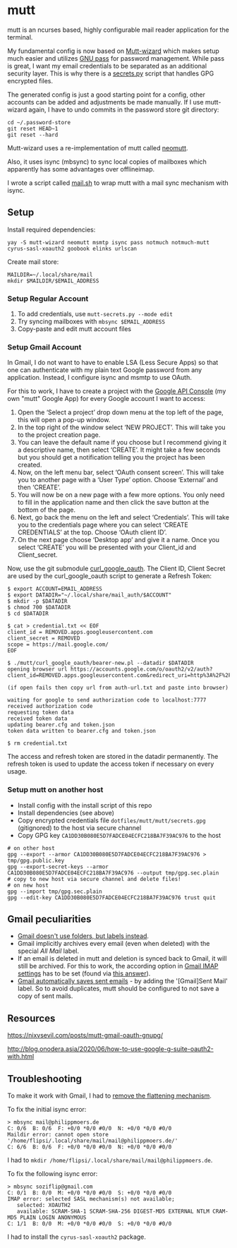 mutt
====

mutt is an ncurses based, highly configurable mail reader application for the terminal.

My fundamental config is now based on [Mutt-wizard](https://github.com/LukeSmithxyz/mutt-wizard)
which makes setup much easier and utilizes [GNU pass](https://www.passwordstore.org) for password
management. While pass is great, I want my email credentials to be separated as an additional
security layer. This is why there is a [secrets.py](./secrets.py) script that handles GPG encrypted
files.

The generated config is just a good starting point for a config, other accounts can be added and
adjustments be made manually. If I use mutt-wizard again, I have to undo commits in the password
store git directory:
```
cd ~/.password-store
git reset HEAD~1
git reset --hard
```

Mutt-wizard uses a re-implementation of mutt called [neomutt](https://neomutt.org).

Also, it uses isync (mbsync) to sync local copies of mailboxes which apparently has some advantages
over offlineimap.

I wrote a script called [mail.sh](./mail.sh) to wrap mutt with a mail sync mechanism with isync.


## Setup

Install required dependencies:
```
yay -S mutt-wizard neomutt msmtp isync pass notmuch notmuch-mutt cyrus-sasl-xoauth2 goobook elinks urlscan
```
Create mail store:
```
MAILDIR=~/.local/share/mail
mkdir $MAILDIR/$EMAIL_ADDRESS
```
### Setup Regular Account

1. To add credentials, use `mutt-secrets.py --mode edit`
1. Try syncing mailboxes with `mbsync $EMAIL_ADDRESS`
1. Copy-paste and edit mutt account files


### Setup Gmail Account

In Gmail, I do not want to have to enable LSA (Less Secure Apps) so that one can authenticate with
my plain text Google password from any application. Instead, I configure isync and msmtp to use
OAuth.

For this to work, I have to create a project with the [Google API Console](https://console.developers.google.com/)
(my own "mutt" Google App) for every Google account I want to access:
1. Open the ‘Select a project’ drop down menu at the top left of the page, this will open a pop-up window.
1. In the top right of the window select ‘NEW PROJECT’. This will take you to the project creation page.
1. You can leave the default name if you choose but I recommend giving it a descriptive name, then select ‘CREATE’. It might take a few seconds but you should get a notification telling you the project has been created.
1. Now, on the left menu bar, select ‘OAuth consent screen’. This will take you to another page with a ‘User Type’ option. Choose ‘External’ and then ‘CREATE’.
1. You will now be on a new page with a few more options. You only need to fill in the application name and then click the save button at the bottom of the page.
1. Next, go back the menu on the left and select ‘Credentials’. This will take you to the credentials page where you can select ‘CREATE CREDENTIALS’ at the top. Choose ‘OAuth client ID’.
1. On the next page choose ‘Desktop app’ and give it a name. Once you select ‘CREATE’ you will be presented with your Client_id and Client_secret.

Now, use the git submodule [curl_google_oauth](https://github.com/jay/curl_google_oauth).
The Client ID, Client Secret are used by the curl_google_oauth script to generate a Refresh Token:
```
$ export ACCOUNT=EMAIL_ADDRESS
$ export DATADIR="~/.local/share/mail_auth/$ACCOUNT"
$ mkdir -p $DATADIR
$ chmod 700 $DATADIR
$ cd $DATADIR

$ cat > credential.txt << EOF
client_id = REMOVED.apps.googleusercontent.com
client_secret = REMOVED
scope = https://mail.google.com/
EOF

$ ./mutt/curl_google_oauth/bearer-new.pl --datadir $DATADIR
opening browser url https://accounts.google.com/o/oauth2/v2/auth?client_id=REMOVED.apps.googleusercontent.com&redirect_uri=http%3A%2F%2Flocalhost%3A7777&scope=https%3A%2F%2Fmail.google.com%2F&response_type=code&access_type=offline

(if open fails then copy url from auth-url.txt and paste into browser)

waiting for google to send authorization code to localhost:7777
received authorization code
requesting token data
received token data
updating bearer.cfg and token.json
token data written to bearer.cfg and token.json

$ rm credential.txt
```
The access and refresh token are stored in the datadir permanently.
The refresh token is used to update the access token if necessary on every usage.


### Setup mutt on another host

* Install config with the install script of this repo
* Install dependencies (see above)
* Copy encrypted credentials file `dotfiles/mutt/mutt/secrets.gpg` (gitignored) to the host via secure channel
* Copy GPG key `CA1DD30B080E5D7FADCE04ECFC218BA7F39AC976` to the host
```
# on other host
gpg --export --armor CA1DD30B080E5D7FADCE04ECFC218BA7F39AC976 > tmp/gpg.public.key
gpg --export-secret-keys --armor CA1DD30B080E5D7FADCE04ECFC218BA7F39AC976 --output tmp/gpg.sec.plain
# copy to new host via secure channel and delete files!
# on new host
gpg --import tmp/gpg.sec.plain
gpg --edit-key CA1DD30B080E5D7FADCE04ECFC218BA7F39AC976 trust quit
```


## Gmail peculiarities

* [Gmail doesn't use folders, but labels instead](https://blogs-on-gmail.blogspot.com/2019/02/howgmailstores.html).
* Gmail implicitly archives every email (even when deleted) with the special *All Mail* label.
* If an email is deleted in mutt and deletion is synced back to Gmail, it will still be archived.
  For this to work, the according option in [Gmail IMAP settings](https://mail.google.com/mail/u/0/?tab=cm#settings/fwdandpop) has to be set (found via [this answer](https://superuser.com/a/1542298/431697)).
* [Gmail automatically saves sent emails](https://linuxconfig.org/how-to-install-configure-and-use-mutt-with-a-gmail-account-on-linux) - by adding the '[Gmail]Sent Mail' label.
  So to avoid duplicates, mutt should be configured to not save a copy of sent mails.


## Resources

https://nixvsevil.com/posts/mutt-gmail-oauth-gnupg/

http://blog.onodera.asia/2020/06/how-to-use-google-g-suite-oauth2-with.html



## Troubleshooting

To make it work with Gmail, I had to [remove the flattening mechanism](https://github.com/LukeSmithxyz/mutt-wizard/issues/517#issuecomment-684506780).

To fix the initial isync error:
```
> mbsync mail@philippmoers.de
C: 0/6  B: 0/6  F: +0/0 *0/0 #0/0  N: +0/0 *0/0 #0/0
Maildir error: cannot open store '/home/flipsi/.local/share/mail/mail@philippmoers.de/'
C: 6/6  B: 0/6  F: +0/0 *0/0 #0/0  N: +0/0 *0/0 #0/0
```
I had to `mkdir /home/flipsi/.local/share/mail/mail@philippmoers.de`.


To fix the following isync error:
```
> mbsync soziflip@gmail.com
C: 0/1  B: 0/0  M: +0/0 *0/0 #0/0  S: +0/0 *0/0 #0/0
IMAP error: selected SASL mechanism(s) not available;
   selected: XOAUTH2
   available: SCRAM-SHA-1 SCRAM-SHA-256 DIGEST-MD5 EXTERNAL NTLM CRAM-MD5 PLAIN LOGIN ANONYMOUS
C: 1/1  B: 0/0  M: +0/0 *0/0 #0/0  S: +0/0 *0/0 #0/0
```
I had to install the `cyrus-sasl-xoauth2` package.
